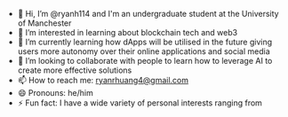 - 👋 Hi, I’m @ryanh114 and I'm an undergraduate student at the University of Manchester
- 👀 I’m interested in learning about blockchain tech and web3
- 🌱 I’m currently learning how dApps will be utilised in the future giving users more autonomy over their online applications and social media
- 💞️ I’m looking to collaborate with people to learn how to leverage AI to create more effective solutions
- 📫 How to reach me: ryanrhuang4@gmail.com
- 😄 Pronouns: he/him
- ⚡ Fun fact: I have a wide variety of personal interests ranging from 

<!---
ryanh114/ryanh114 is a ✨ special ✨ repository because its `README.md` (this file) appears on your GitHub profile.
You can click the Preview link to take a look at your changes.
--->
